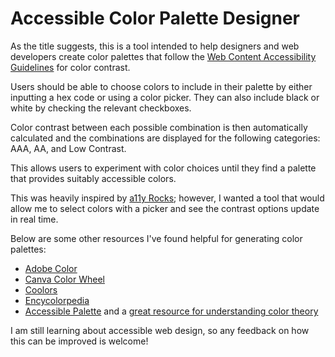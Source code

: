 # Accessible Color Palette Designer

As the title suggests, this is a tool intended to help designers and web developers create color palettes that follow the [Web Content Accessibility Guidelines](https://www.w3.org/TR/WCAG21/#contrast-minimum) for color contrast.

Users should be able to choose colors to include in their palette by either inputting a hex code or using a color picker. They can also include black or white by checking the relevant checkboxes.

Color contrast between each possible combination is then automatically calculated and the combinations are displayed for the following categories: AAA, AA, and Low Contrast.

This allows users to experiment with color choices until they find a palette that provides suitably accessible colors.

This was heavily inspired by [a11y Rocks](http://a11yrocks.com/colorPalette); however, I wanted a tool that would allow me to select colors with a picker and see the contrast options update in real time.

Below are some other resources I've found helpful for generating color palettes:

- [Adobe Color](https://color.adobe.com/create/color-wheel)
- [Canva Color Wheel](https://www.canva.com/colors/color-wheel/)
- [Coolors](https://coolors.co/463f3a-8a817c-bcb8b1-f4f3ee-e0afa0)
- [Encycolorpedia](https://encycolorpedia.com/eb667d)
- [Accessible Palette](https://accessiblepalette.com/) and a [great resource for understanding color theory](https://wildbit.com/blog/accessible-palette-stop-using-hsl-for-color-systems)

I am still learning about accessible web design, so any feedback on how this can be improved is welcome!
